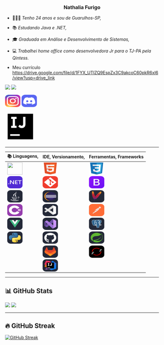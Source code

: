 <!-- markdownlint-disable MD033 MD041 -->
<h3 align="center">Nathalia Furigo</h3>

- 🙋🏻‍♀️ *Tenho 24 anos e sou de Guarulhos-SP,* 
- 📚 *Estudando Java e .NET,*
- 🎓 *Graduada em Análise e Desenvolvimento de Sistemas,*
- :computer: *Trabalhei home office como desenvolvedora Jr para o TJ-PA pela Qintess.*

- Meu currículo https://drive.google.com/file/d/1FYX_UTIZQ9EspZx3C9akcoC60pkR6xl6/view?usp=drive_link

<a href = "mailto:furinathi@gmail.com"><img src="https://img.shields.io/badge/-Gmail-%23333?style=for-the-badge&logo=gmail&logoColor=white" target="_blank"></a>
<a href="https://www.linkedin.com/in/nathalia-furigo-968136113/" target="_blank"><img src="https://img.shields.io/badge/-LinkedIn-%230077B5?style=for-the-badge&logo=linkedin&logoColor=white" target="_blank"></a>

<a href = "https://www.instagram.com/nath05mf_/"><img align="center" height="40" width="50" src="https://github.com/tandpfun/skill-icons/blob/main/icons/Instagram.svg" target="_blank"></a>
<a href = "https://discord.com/channels/@nath_furigo"><img align="center" height="40" width="50" src="https://github.com/tandpfun/skill-icons/blob/main/icons/Discord.svg" target="_blank"></a>

<svg xmlns="http://www.w3.org/2000/svg" x="0px" y="0px" width="100" height="100" viewBox="0 0 24 24">
    <path d="M2,2v20h20V2H2z M4.75,11.375H6V6H4.75V4.375H9V6H7.75v5.375H9V13H4.75V11.375z M11.5,19.25H4V18h7.5V19.25z M16,9.875 c0,1.125-0.25,3.25-3,3.25c-1.5,0-2.315-0.902-2.625-1.271l1.154-1.319c0.208,0.231,0.721,0.84,1.471,0.84 c1.125,0,1.125-1.125,1.125-1.5v-5.5H16V9.875z"></path>
</svg>

---------------------------------------------   

|      📚 Linguagens,       | IDE, Versionamento,     | Ferramentas, Frameworks |
|--------------------------|--------------------------|-----------------------------|
| <img align="center" height="40" width="50" src="https://cdn.jsdelivr.net/gh/devicons/devicon/icons/angularjs/angularjs-original.svg"> | <img align="center" height="40" width="50" src="https://raw.githubusercontent.com/devicons/devicon/master/icons/html5/html5-original.svg"> | <img align="center" height="40" width="50" src="https://raw.githubusercontent.com/devicons/devicon/master/icons/css3/css3-original.svg"> |
| <img align="center" height="40" width="50" src="https://github.com/tandpfun/skill-icons/blob/main/icons/DotNet.svg"> | <img align="center" height="40" width="50" src="https://github.com/tandpfun/skill-icons/blob/main/icons/Git.svg"> | <img align="center" height="40" width="50" src="https://github.com/tandpfun/skill-icons/blob/main/icons/Bootstrap.svg"> |
| <img align="center" height="40" width="50" src="https://github.com/tandpfun/skill-icons/blob/main/icons/Java-Dark.svg"> | <img align="center" height="40" width="50" src="https://github.com/tandpfun/skill-icons/blob/main/icons/Eclipse-Dark.svg"> | <img align="center" height="40" width="50" src="https://github.com/tandpfun/skill-icons/blob/main/icons/Maven-Dark.svg"> |
| <img align="center" height="40" width="50" src="https://github.com/tandpfun/skill-icons/blob/main/icons/CS.svg"> | <img align="center" height="40" width="50" src="https://github.com/tandpfun/skill-icons/blob/main/icons/VSCode-Dark.svg"> | <img align="center" height="40" width="50" src="https://github.com/tandpfun/skill-icons/blob/main/icons/Postman.svg"> |
| <img align="center" height="40" width="50" src="https://github.com/tandpfun/skill-icons/blob/main/icons/VueJS-Dark.svg"> | <img align="center" height="40" width="50" src="https://github.com/tandpfun/skill-icons/blob/main/icons/VisualStudio-Dark.svg"> | <img align="center" height="40" width="50" src="https://github.com/tandpfun/skill-icons/blob/main/icons/PostgreSQL-Dark.svg"> |
| <img align="center" height="40" width="50" src="https://github.com/tandpfun/skill-icons/blob/main/icons/Python-Dark.svg"> | <img align="center" height="40" width="50" src="https://github.com/tandpfun/skill-icons/blob/main/icons/Github-Dark.svg"> | <img align="center" height="40" width="50" src="https://github.com/tandpfun/skill-icons/blob/main/icons/Spring-Dark.svg"> |
| | <img align="center" height="40" width="50" src="https://github.com/tandpfun/skill-icons/blob/main/icons/GitLab-Dark.svg"> | <img align="center" height="40" width="50" src="https://github.com/tandpfun/skill-icons/blob/main/icons/OpenShift.svg"> |
| | <img align="center" height="40" width="50" src="https://github.com/tandpfun/skill-icons/blob/main/icons/Idea-Dark.svg"> | |

---------------------------------------------

## 📊 GitHub Stats

<div>
    <img height="120em" src="https://github-readme-stats.vercel.app/api?username=nathiz&show_icons=true&theme=midnight-purple&include_all_commits=true&count_private=true"/>
    <img height="120em" src="https://github-readme-stats.vercel.app/api/top-langs/?username=nathiz&layout=compact&langs_count=16&theme=midnight-purple"/>
</div>

-----------------------------------------------

## 🔥 GitHub Streak

[![GitHub Streak](https://streak-stats.demolab.com/?user=nathiz&theme=midnight-purple&background=000&border=8300ff&dates=FFF)](https://git.io/streak-stats)
